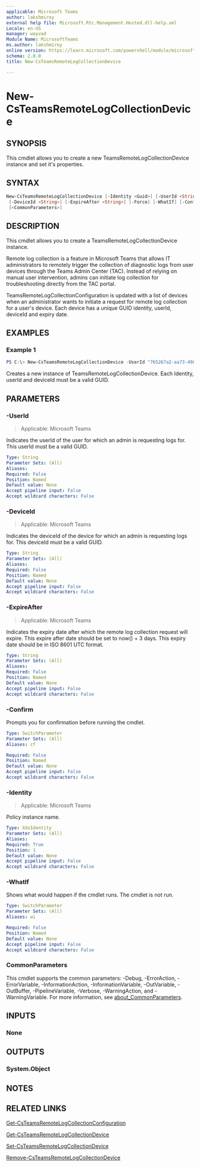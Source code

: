 ```yaml
---
applicable: Microsoft Teams
author: lakshmiroy
external help file: Microsoft.Rtc.Management.Hosted.dll-help.xml
Locale: en-US
manager: wayvad
Module Name: MicrosoftTeams
ms.author: lakshmiroy
online version: https://learn.microsoft.com/powershell/module/microsoftteams/new-csTeamsRemoteLogCollectionDevice
schema: 2.0.0
title: New-CsTeamsRemoteLogCollectionDevice

---
```


# New-CsTeamsRemoteLogCollectionDevice

## SYNOPSIS

This cmdlet allows you to create a new TeamsRemoteLogCollectionDevice instance and set it's properties.

## SYNTAX

```powershell
New-CsTeamsRemoteLogCollectionDevice [-Identity <Guid>] [-UserId <String>]
 [-DeviceId <String>] [-ExpireAfter <String>] [-Force] [-WhatIf] [-Confirm]
 [<CommonParameters>]
```

## DESCRIPTION
This cmdlet allows you to create a TeamsRemoteLogCollectionDevice instance. 

Remote log collection is a feature in Microsoft Teams that allows IT administrators to remotely trigger the collection of diagnostic logs from user devices through the Teams Admin Center (TAC). Instead of relying on manual user intervention, admins can initiate log collection for troubleshooting directly from the TAC portal. 

TeamsRemoteLogCollectionConfiguration is updated with a list of devices when an administrator wants to initiate a request for remote log collection for a user's device. Each device has a unique GUID identity, userId, deviceId and expiry date.

## EXAMPLES

### Example 1
```powershell
PS C:\> New-CsTeamsRemoteLogCollectionDevice -UserId "765267a2-aa73-4984-a37e-43470f5e21a7" -DeviceId "765267a2-aa73-4984-a37e-43470f5e21a7" -ExpireAfter "06/07/2025 15:30:45"
```

Creates a new instance of TeamsRemoteLogCollectionDevice. Each Identity, userId and deviceId must be a valid GUID.

## PARAMETERS

### -UserId

> Applicable: Microsoft Teams

Indicates the userId of the user for which an admin is requesting logs for. This userId must be a valid GUID.

```yaml
Type: String
Parameter Sets: (All)
Aliases:
Required: False
Position: Named
Default value: None
Accept pipeline input: False
Accept wildcard characters: False
```

### -DeviceId

> Applicable: Microsoft Teams

Indicates the deviceId of the device for which an admin is requesting logs for. This deviceId must be a valid GUID.

```yaml
Type: String
Parameter Sets: (All)
Aliases:
Required: False
Position: Named
Default value: None
Accept pipeline input: False
Accept wildcard characters: False
```

### -ExpireAfter

> Applicable: Microsoft Teams

Indicates the expiry date after which the remote log collection request will expire. This expire after date should be set to now() + 3 days. This expiry date should be in ISO 8601 UTC format.

```yaml
Type: String
Parameter Sets: (All)
Aliases:
Required: False
Position: Named
Default value: None
Accept pipeline input: False
Accept wildcard characters: False
```

### -Confirm
Prompts you for confirmation before running the cmdlet.

```yaml
Type: SwitchParameter
Parameter Sets: (All)
Aliases: cf

Required: False
Position: Named
Default value: None
Accept pipeline input: False
Accept wildcard characters: False
```

### -Identity

> Applicable: Microsoft Teams

Policy instance name.

```yaml
Type: XdsIdentity
Parameter Sets: (All)
Aliases:
Required: True
Position: 1
Default value: None
Accept pipeline input: False
Accept wildcard characters: False
```

### -WhatIf
Shows what would happen if the cmdlet runs.
The cmdlet is not run.

```yaml
Type: SwitchParameter
Parameter Sets: (All)
Aliases: wi

Required: False
Position: Named
Default value: None
Accept pipeline input: False
Accept wildcard characters: False
```

### CommonParameters
This cmdlet supports the common parameters: -Debug, -ErrorAction, -ErrorVariable, -InformationAction, -InformationVariable, -OutVariable, -OutBuffer, -PipelineVariable, -Verbose, -WarningAction, and -WarningVariable. For more information, see [about_CommonParameters](https://go.microsoft.com/fwlink/?LinkID=113216).

## INPUTS

### None

## OUTPUTS

### System.Object

## NOTES

## RELATED LINKS

[Get-CsTeamsRemoteLogCollectionConfiguration](https://learn.microsoft.com/powershell/module/microsoftteams/get-csTeamsRemoteLogCollectionConfiguration)

[Get-CsTeamsRemoteLogCollectionDevice](https://learn.microsoft.com/powershell/module/microsoftteams/get-csTeamsRemoteLogCollectionDevice)

[Set-CsTeamsRemoteLogCollectionDevice](https://learn.microsoft.com/powershell/module/microsoftteams/set-csTeamsRemoteLogCollectionDevice)

[Remove-CsTeamsRemoteLogCollectionDevice](https://learn.microsoft.com/powershell/module/microsoftteams/remove-csTeamsRemoteLogCollectionDevice)
